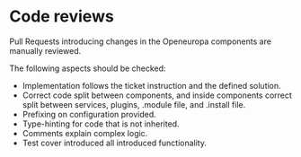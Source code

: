 # Code reviews

Pull Requests introducing changes in the Openeuropa components are manually reviewed.

The following aspects should be checked:
- Implementation follows the ticket instruction and the defined solution.
- Correct code split between components, and inside components correct split between services, plugins, .module file, and .install file.
- Prefixing on configuration provided.
- Type-hinting for code that is not inherited.
- Comments explain complex logic.
- Test cover introduced all introduced functionality.
